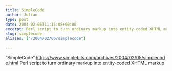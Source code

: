 ```yaml
---
title: SimpleCode
author: Julian
type: post
date: 2004-02-06T11:15:08+00:00
excerpt: Perl script to turn ordinary markup into entity-coded XHTML markup
slug: simplecode 
aliases: ["/2004/02/06/simplecode"]

---
```

&#8220;SimpleCode&#8221;:https://www.simplebits.com/archives/2004/02/05/simplecode.html Perl script to turn ordinary markup into entity-coded XHTML markup